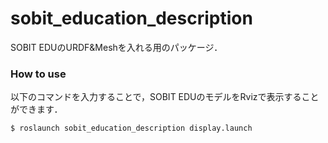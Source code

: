 # sobit_education_description

SOBIT EDUのURDF&Meshを入れる用のパッケージ．

### How to use
以下のコマンドを入力することで，SOBIT EDUのモデルをRvizで表示することができます．

```bash:
$ roslaunch sobit_education_description display.launch
```
